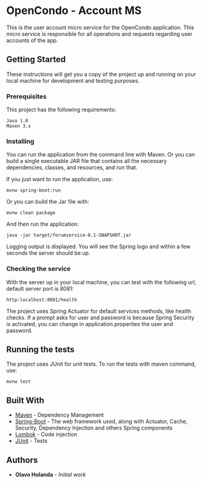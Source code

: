 # OpenCondo - Account MS

This is the user account micro service for the OpenCondo application. This micro service
is responsible for all operations and requests regarding user accounts of the app.

## Getting Started

These instructions will get you a copy of the project up and running on your local
machine for development and testing purposes.

### Prerequisites

This project has the following requirements:

```
Java 1.8
Maven 3.x
```

### Installing

You can run the application from the command line with Maven. Or you can build a single executable
JAR file that contains all the necessary dependencies, classes, and resources, and run that. 

If you just want to run the application, use:

```
mvnw spring-boot:run
```

Or you can build the Jar file with:

```
mvnw clean package
```

And then run the application:

```
java -jar target/forumservice-0.1-SNAPSHOT.jar
```

Logging output is displayed. You will see the Spring logo and within a few seconds
 the server should be up.

### Checking the service

With the server up in your local machine, you can test with the following url, default server port is 8081:

```
http:localhost:8081/health
```

The project uses Spring Actuator for default services methods, like health checks. If a prompt asks
for user and password is because Spring Security is activated, you can change in 
application.properties the user and password.

## Running the tests

The project uses JUnit for unit tests. To run the tests with maven command, use:

 ```
 mvnw test
 ```

## Built With

* [Maven](https://maven.apache.org/) - Dependency Management
* [Spring-Boot](https://projects.spring.io/spring-boot/) - The web framework used, along with 
Actuator, Cache, Security, Dependency Injection and others Spring components
* [Lombok](https://projectlombok.org/) - Code injection
* [JUnit](http://junit.org/junit4/) - Tests


## Authors

* **Olavo Holanda** - *Initial work*
